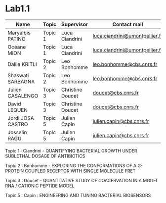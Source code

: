# Lab1.1



| Name  | Topic  | Supervisor |Contact mail  | 
|---|---|---|---|
| Maryalbis PATINO	|Topic 1|Luca Ciandrini|luca.ciandrini@umontpellier.fr|
|Océane MION	|Topic 1|Luca Ciandrini|luca.ciandrini@umontpellier.fr|
|Dalila KRITLI|	Topic 2|Leo Bonhomme|leo.bonhomme@cbs.cnrs.fr|
|Shaswati SARBAGNA|	Topic 2|Leo Bonhomme|leo.bonhomme@cbs.cnrs.fr|
|Julien CASALENGO	|Topic 3|Christine Doucet|doucet@cbs.cnrs.fr|
|David LEQUEN|	Topic 3|Christine Doucet |doucet@cbs.cnrs.fr|
|Jordi JOSA CASTRO	|Topic 5|Julien Capin|julien.capin@cbs.cnrs.fr|
|Josselin RAGU|	Topic 5|Julien Capin|julien.capin@cbs.cnrs.fr|

Topic 1 : Ciandrini - QUANTIFYING BACTERIAL GROWTH UNDER SUBLETHAL DOSAGE OF ANTIBIOTICS

Topic 2 : Bonhomme - EXPLORING THE CONFORMATIONS OF A G-PROTEIN COUPLED RECEPTOR WITH SINGLE MOLECULE FRET

Topic 3 : Doucet - QUANTITATIVE STUDY OF COACERVATION IN A MODEL RNA / CATIONIC PEPTIDE MODEL

Topic 5 : Capin : ENGINEERING AND TUNING BACTERIAL BIOSENSORS
